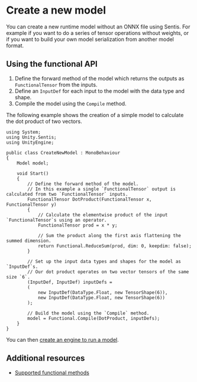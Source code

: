 # Create a new model

You can create a new runtime model without an ONNX file using Sentis. For example if you want to do a series of tensor operations without weights, or if you want to build your own model serialization from another model format.

## Using the functional API

1. Define the forward method of the model which returns the outputs as `FunctionalTensor` from the inputs.
2. Define an `InputDef` for each input to the model with the data type and shape.
3. Compile the model using the `Compile` method.

The following example shows the creation of a simple model to calculate the dot product of two vectors.

```
using System;
using Unity.Sentis;
using UnityEngine;

public class CreateNewModel : MonoBehaviour
{
    Model model;

    void Start()
    {
        // Define the forward method of the model.
        // In this example a single `FunctionalTensor` output is calculated from two `FunctionalTensor` inputs.
        FunctionalTensor DotProduct(FunctionalTensor x, FunctionalTensor y)
        {
            // Calculate the elementwise product of the input `FunctionalTensor`s using an operator.
            FunctionalTensor prod = x * y;

            // Sum the product along the first axis flattening the summed dimension.
            return Functional.ReduceSum(prod, dim: 0, keepdim: false);
        }

        // Set up the input data types and shapes for the model as `InputDef`s.
        // Our dot product operates on two vector tensors of the same size `6`.
        (InputDef, InputDef) inputDefs =
        (
            new InputDef(DataType.Float, new TensorShape(6)),
            new InputDef(DataType.Float, new TensorShape(6))
        );

        // Build the model using the `Compile` method.
        model = Functional.Compile(DotProduct, inputDefs);
    }
}
```

You can then [create an engine to run a model](create-an-engine.md).

## Additional resources

- [Supported functional methods](supported-functional-methods.md)

